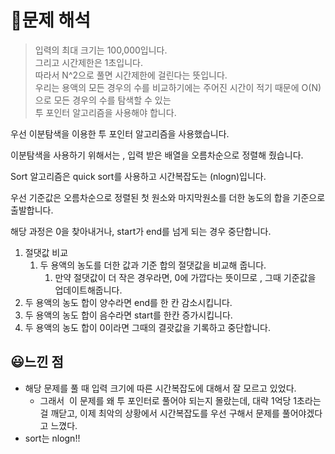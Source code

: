 # 🔎문제 해석

> 입력의 최대 크기는 100,000입니다.  
> 그리고 시간제한은 1초입니다.  
> 따라서 N^2으로 풀면 시간제한에 걸린다는 뜻입니다.  
> 우리는 용액의 모든 경우의 수를 비교하기에는 주어진 시간이 적기 때문에 O(N)으로 모든 경우의 수를 탐색할 수 있는  
> 투 포인터 알고리즘을 사용해야 합니다.

우선 이분탐색을 이용한 투 포인터 알고리즘을 사용했습니다.

이분탐색을 사용하기 위해서는 , 입력 받은 배열을 오름차순으로 정렬해 줬습니다.

Sort 알고리즘은 quick sort를 사용하고 시간복잡도는 (nlogn)입니다.

우선 기준값은 오름차순으로 정렬된 첫 원소와 마지막원소를 더한 농도의 합을 기준으로 출발합니다.

해당 과정은 0을 찾아내거나, start가 end를 넘게 되는 경우 중단합니다.

1.  절댓값 비교
    1.  두 용액의 농도를 더한 값과 기준 합의 절댓값을 비교해 줍니다.
        1.  만약 절댓값이 더 작은 경우라면, 0에 가깝다는 뜻이므로 , 그때 기준값을 업데이트해줍니다.
2.  두 용액의 농도 합이 양수라면 end를 한 칸 감소시킵니다.
3.  두 용액의 농도 합이 음수라면 start를 한칸 증가시킵니다.
4.  두 용액의 농도 합이 0이라면 그때의 결괏값을 기록하고 중단합니다.

## 😃느낀 점

-   해당 문제를 풀 때 입력 크기에 따른 시간복잡도에 대해서 잘 모르고 있었다.
    -   그래서  이 문제를 왜 투 포인터로 풀어야 되는지 몰랐는데, 대략 1억당 1초라는 걸 깨닫고, 이제 최악의 상황에서 시간복잡도를 우선 구해서 문제를 풀어야겠다고 느꼈다.
-   sort는 nlogn!!
